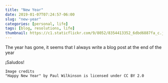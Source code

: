 ```yaml
---
title: "New Year"
date: 2019-01-07T07:24:57-06:00
slug: "new-year"
categories: [personal, life]
tags: [blog, resolutions, life]
thumbnail: https://c1.staticflickr.com/9/8052/8354413352_6dbd6887fa_c.jpg
---
```


The year has gone, it seems that I always write a blog post at the end of the year

¡Saludos!

```
Image credits
"Happy New Year" by Paul Wilkinson is licensed under CC BY 2.0
```